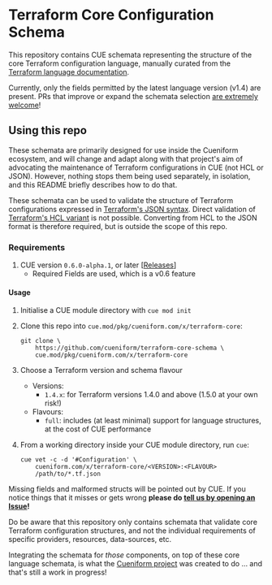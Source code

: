 # Terraform Core Configuration Schema

This repository contains CUE schemata representing
the structure of the core Terraform configuration language,
manually curated from the
[Terraform language documentation](https://developer.hashicorp.com/terraform/language).

Currently,
only the fields permitted by
the latest language version (v1.4) are present.
PRs that improve or expand the schemata selection
[are extremely welcome](https://github.com/cueniform/terraform-registry-schema-cuelang/pulls)!

## Using this repo

These schemata are primarily designed for use inside the Cueniform ecosystem,
and will change and adapt along with that project's aim of
advocating the maintenance of Terraform configurations in CUE (not HCL or JSON).
However, nothing stops them being used separately, in isolation, and
this README briefly describes how to do that.

These schemata can be used to validate
the structure of Terraform configurations
expressed in
[Terraform's JSON syntax](https://developer.hashicorp.com/terraform/language/syntax/json).
Direct validation of
[Terraform's HCL variant](https://developer.hashicorp.com/terraform/language/syntax/configuration)
is not possible.
Converting from HCL to the JSON format is therefore required,
but is outside the scope of this repo.

### Requirements

1. CUE version `0.6.0-alpha.1`, or later
   [[Releases](https://github.com/cue-lang/cue/releases)]
   - Required Fields are used, which is a v0.6 feature

#### Usage

1. Initialise a CUE module directory with `cue mod init`

1. Clone this repo into `cue.mod/pkg/cueniform.com/x/terraform-core`:

       git clone \
           https://github.com/cueniform/terraform-core-schema \
           cue.mod/pkg/cueniform.com/x/terraform-core

1. Choose a Terraform version and schema flavour
   - Versions:
     - `1.4.x`: for Terraform versions 1.4.0 and above
       (1.5.0 at your own risk!)
   - Flavours:
     - `full`: includes (at least minimal) support for language structures,
       at the cost of CUE performance

1. From a working directory inside your CUE module directory, run `cue`:

       cue vet -c -d '#Configuration' \
           cueniform.com/x/terraform-core/<VERSION>:<FLAVOUR>
           /path/to/*.tf.json

Missing fields and malformed structs will be pointed out by CUE.
If you notice things that it misses or gets wrong
**please do
[tell us by opening an Issue](https://github.com/cueniform/terraform-core-schema/issues/new)!**

Do be aware that this repository only contains schemata that
validate core Terraform configuration structures,
and not the individual requirements of specific
providers,
resources,
data-sources,
etc.

Integrating the schemata for *those* components,
on top of these core language schemata,
is what the
[Cueniform project](https://cueniform.com)
was created to do
... and that's still a work in progress!
